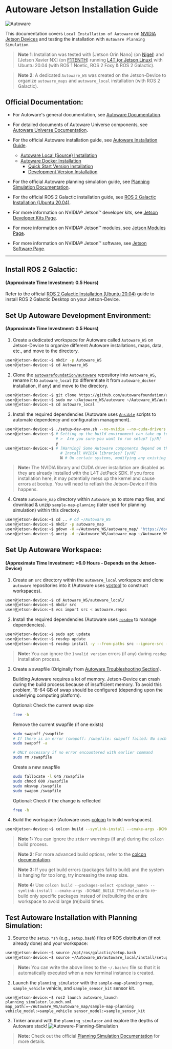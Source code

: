 # Autoware Jetson Installation Guide

![Autoware](https://user-images.githubusercontent.com/63835446/158918717-58d6deaf-93fb-47f9-891d-e242b02cba7b.png)

This documentation covers `Local Installation of Autoware` on [NVIDIA Jetson Devices](https://developer.nvidia.com/embedded/jetson-developer-kits) and testing the installation with `Autoware Planning Simulation`.

> **Note 1**: Installation was tested with [Jetson Orin Nano] (on [Nigel](https://youtu.be/UVIShZuZmpg?si=rcPk0l3ea3gm9eAH)) and [Jetson Xavier NX] (on [F1TENTH](https://f1tenth.org/)) running [L4T (or Jetson Linux)](https://developer.nvidia.com/embedded/jetson-linux) with Ubuntu 20.04 (with ROS 1 Noetic, ROS 2 Foxy & ROS 2 Galactic).

> **Note 2**: A dedicated `Autoware_WS` was created on the Jetson-Device to organize `autoware_maps` and `autoware_local` installation (with ROS 2 Galactic).

## Official Documentation:

- For Autoware's general documentation, see [Autoware Documentation](https://autowarefoundation.github.io/autoware-documentation/).

- For detailed documents of Autoware Universe components, see [Autoware Universe Documentation](https://autowarefoundation.github.io/autoware.universe/).

- For the official Autoware installation guide, see [Autoware Installation Guide](https://autowarefoundation.github.io/autoware-documentation/main/installation/).
  - [Autoware Local (Source) Installation](https://autowarefoundation.github.io/autoware-documentation/main/installation/autoware/source-installation/)
  - [Autoware Docker Installation](https://autowarefoundation.github.io/autoware-documentation/main/installation/autoware/docker-installation/)
    - [Quick Start Version Installation](https://autowarefoundation.github.io/autoware-documentation/main/installation/autoware/docker-installation-prebuilt/)
    - [Development Version Installation](https://autowarefoundation.github.io/autoware-documentation/main/installation/autoware/docker-installation-devel/)

- For the official Autoware planning simulation guide, see [Planning Simulation Documentation](https://autowarefoundation.github.io/autoware-documentation/main/tutorials/ad-hoc-simulation/planning-simulation/).

- For the official ROS 2 Galactic installation guide, see [ROS 2 Galactic Installation (Ubuntu 20.04)](https://docs.ros.org/en/galactic/Installation/Ubuntu-Install-Debians.html).

- For more information on NVIDIA® Jetson™ developer kits, see [Jetson Developer Kits Page](https://developer.nvidia.com/embedded/jetson-developer-kits).

- For more information on NVIDIA® Jetson™ modules, see [Jetson Modules Page](https://developer.nvidia.com/embedded/jetson-modules).
 
- For more information on NVIDIA® Jetson™ software, see [Jetson Software Page](https://developer.nvidia.com/embedded/develop/software).

---

## Install ROS 2 Galactic:
#### (Approximate Time Investment: 0.5 Hours)

Refer to the official [ROS 2 Galactic Installation (Ubuntu 20.04)](https://docs.ros.org/en/galactic/Installation/Ubuntu-Install-Debians.html) guide to install ROS 2 Galactic Desktop on your Jetson-Device.

## Set Up Autoware Development Environment:
#### (Approximate Time Investment: 0.5 Hours)

1. Create a dedicated workspace for Autoware called `Autoware_WS` on Jetson-Device to organize different Autoware installations, maps, data, etc., and move to the directory.
```bash
user@jetson-device:~$ mkdir -p Autoware_WS
user@jetson-device:~$ cd Autoware_WS
```

2. Clone the [`autowarefoundation/autoware`](https://github.com/autowarefoundation/autoware.git) repository into `Autoware_WS`, rename it to `autoware_local` (to differentiate it from `autoware_docker` installation, if any) and move to the directory.
```bash
user@jetson-device:~$ git clone https://github.com/autowarefoundation/autoware.git
user@jetson-device:~$ sudo mv ~/Autoware_WS/autoware ~/Autoware_WS/autoware_local
user@jetson-device:~$ cd autoware_local
```

3. Install the required dependencies (Autoware uses [`Ansible`](https://www.ansible.com/) scripts to automate dependency and configuration management).
```bash
user@jetson-device:~$ ./setup-dev-env.sh --no-nvidia --no-cuda-drivers # On certain systems, modifying any existing NVIDIA libraries can break things!
user@jetson-device:~$ # Setting up the build environment can take up to 1 hour.
                      # >  Are you sure you want to run setup? [y/N]
                      y
user@jetson-device:~$ # [Warning] Some Autoware components depend on the CUDA, cuDNN and TensorRT NVIDIA libraries which have end-user license agreements that should be reviewed before installation.
                        # Install NVIDIA libraries? [y/N]
                        N # On certain systems, modifying any existing NVIDIA libraries can break things!
```
> **Note:** The NVIDIA library and CUDA driver installation are disabled as they are already installed with the L4T JetPack SDK. If you force installation here, it may potentially mess up the kernel and cause errors at bootup. You will need to reflash the Jetson-Device if this happens.


4. Create `autoware_map` directory within `Autoware_WS` to store map files, and download & unzip `sample-map-planning` (later used for planning simulation) within this directory.
```bash
user@jetson-device:~$ cd .. # cd ~/Autoware_WS
user@jetson-device:~$ mkdir -p autoware_map
user@jetson-device:~$ gdown -O ~/Autoware_WS/autoware_map/ 'https://docs.google.com/uc?export=download&id=1499_nsbUbIeturZaDj7jhUownh5fvXHd'
user@jetson-device:~$ unzip -d ~/Autoware_WS/autoware_map ~/Autoware_WS/autoware_map/sample-map-planning.zip
```

## Set Up Autoware Workspace:
#### (Approximate Time Investment: >6.0 Hours - Depends on the Jetson-Device)

1. Create an `src` directory within the `autoware_local` workspace and clone `autoware` repositories into it (Autoware uses [vcstool](https://github.com/dirk-thomas/vcstool) to construct workspaces).
```bash
user@jetson-device:~$ cd Autoware_WS/autoware_local/
user@jetson-device:~$ mkdir src
user@jetson-device:~$ vcs import src < autoware.repos
```

2. Install the required dependencies (Autoware uses [`rosdep`](https://github.com/ros-infrastructure/rosdep) to manage dependencies).
```bash
user@jetson-device:~$ sudo apt update
user@jetson-device:~$ rosdep update
user@jetson-device:~$ rosdep install -y --from-paths src --ignore-src --rosdistro $ROS_DISTRO
```
> **Note:** You can ignore the `Invalid version` errors (if any) during `rosdep` installation process.

3. Create a swapfile (Originally from [Autoware Troubleshooting Section](https://autowarefoundation.github.io/autoware-documentation/main/support/troubleshooting/#build-issues)).

   Building Autoware requires a lot of memory. Jetson-Device can crash during the build process because of insufficient memory. To avoid this problem, 16-64 GB of swap should be configured (depending upon the underlying computing platform).

   Optional: Check the current swap size
   ```bash
   free -h
   ```

   Remove the current swapfile (if one exists)
   ```bash
   sudo swapoff /swapfile
   # If there is an error (swapoff: /swapfile: swapoff failed: No such file or directory)
   sudo swapoff -a

   # ONLY necessary if no error encountered with earlier command
   sudo rm /swapfile
   ```
   
   Create a new swapfile
   ```bash
   sudo fallocate -l 64G /swapfile
   sudo chmod 600 /swapfile
   sudo mkswap /swapfile
   sudo swapon /swapfile
   ```

   Optional: Check if the change is reflected
   ```bash
   free -h
   ```

4. Build the workspace (Autoware uses [colcon](https://github.com/colcon) to build workspaces).
```bash
user@jetson-device:~$ colcon build --symlink-install --cmake-args -DCMAKE_BUILD_TYPE=Release
```

> **Note 1:** You can ignore the `stderr` warnings (if any) during the `colcon` build process.

> **Note 2:** For more advanced build options, refer to the [colcon documentation](https://colcon.readthedocs.io/).

> **Note 3:** If you get build errors (packages fail to build) and the system is hanging for too long, try increasing the swap size.

> **Note 4:** Use `colcon build --packages-select <package_name> --symlink-install --cmake-args -DCMAKE_BUILD_TYPE=Release` to re-build only specific packages instead of (re)building the entire workspace to avoid large (re)build times.

## Test Autoware Installation with Planning Simulation:

1. Source the `setup.*sh` (e.g., `setup.bash`) files of ROS distribution (if not already done) and your workspace:
```bash
user@jetson-device:~$ source /opt/ros/galactic/setup.bash
user@jetson-device:~$ source ~/Autoware_WS/autoware_local/install/setup.bash
```
> **Note:** You can write the above lines to the `~/.bashrc` file so that it is automatically executed when a new terminal instance is created.

2. Launch the `planning_simulator` with the `sample-map-planning` map, `sample_vehicle` vehicle, and `sample_sensor_kit` sensor kit.
```
user@jetson-device:~$ ros2 launch autoware_launch planning_simulator.launch.xml map_path:=~/Autoware_WS/autoware_map/sample-map-planning vehicle_model:=sample_vehicle sensor_model:=sample_sensor_kit
```

3. Tinker around with the `planning_simulator` and explore the depths of Autoware stack!
   ![Autoware-Planning-Simulation](https://github.com/Tinker-Twins/Scaled-Autonomous-Vehicles/blob/main/Project%20Media/Autoware-Planning-Simulation/Autoware-Planning-Simulation.gif)
> **Note:** Check out the official [Planning Simulation Documentation](https://autowarefoundation.github.io/autoware-documentation/main/tutorials/ad-hoc-simulation/planning-simulation/) for more details.
